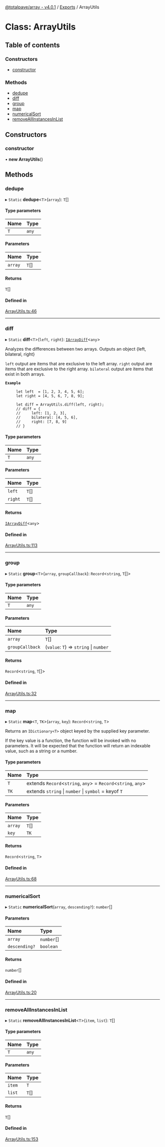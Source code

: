 [@totalpave/array - v4.0.1](../README.md) / [Exports](../modules.md) / ArrayUtils

# Class: ArrayUtils

## Table of contents

### Constructors

- [constructor](ArrayUtils.md#constructor)

### Methods

- [dedupe](ArrayUtils.md#dedupe)
- [diff](ArrayUtils.md#diff)
- [group](ArrayUtils.md#group)
- [map](ArrayUtils.md#map)
- [numericalSort](ArrayUtils.md#numericalsort)
- [removeAllInstancesInList](ArrayUtils.md#removeallinstancesinlist)

## Constructors

### constructor

• **new ArrayUtils**()

## Methods

### dedupe

▸ `Static` **dedupe**<`T`\>(`array`): `T`[]

#### Type parameters

| Name | Type |
| :------ | :------ |
| `T` | `any` |

#### Parameters

| Name | Type |
| :------ | :------ |
| `array` | `T`[] |

#### Returns

`T`[]

#### Defined in

[ArrayUtils.ts:46](https://github.com/totalpave/array/blob/9d9fac7/src/ArrayUtils.ts#L46)

___

### diff

▸ `Static` **diff**<`T`\>(`left`, `right`): [`IArrayDiff`](../interfaces/IArrayDiff.md)<`any`\>

Analyzes the differences between two arrays. Outputs an object {left, bilateral, right}

`left` output are items that are exclusive to the left array. 
`right` output are items that are exclusive to the right array.
`bilateral` output are items that exist in both arrays.

**`Example`**

```
     let left  = [1, 2, 3, 4, 5, 6];
     let right = [4, 5, 6, 7, 8, 9];

     let diff = ArrayUtils.diff(left, right);
     // diff = {
     //     left: [1, 2, 3],
     //     bilateral: [4, 5, 6],
     //     right: [7, 8, 9]
     // }
```

#### Type parameters

| Name | Type |
| :------ | :------ |
| `T` | `any` |

#### Parameters

| Name | Type |
| :------ | :------ |
| `left` | `T`[] |
| `right` | `T`[] |

#### Returns

[`IArrayDiff`](../interfaces/IArrayDiff.md)<`any`\>

#### Defined in

[ArrayUtils.ts:113](https://github.com/totalpave/array/blob/9d9fac7/src/ArrayUtils.ts#L113)

___

### group

▸ `Static` **group**<`T`\>(`array`, `groupCallback`): `Record`<`string`, `T`[]\>

#### Type parameters

| Name | Type |
| :------ | :------ |
| `T` | `any` |

#### Parameters

| Name | Type |
| :------ | :------ |
| `array` | `T`[] |
| `groupCallback` | (`value`: `T`) => `string` \| `number` |

#### Returns

`Record`<`string`, `T`[]\>

#### Defined in

[ArrayUtils.ts:32](https://github.com/totalpave/array/blob/9d9fac7/src/ArrayUtils.ts#L32)

___

### map

▸ `Static` **map**<`T`, `TK`\>(`array`, `key`): `Record`<`string`, `T`\>

Returns an `IDictionary<T>` object keyed by the supplied key parameter.

If the key value is a function, the function will be invoked with no parameters.
It will be expected that the function will return an indexable value, such as a
string or a number.

#### Type parameters

| Name | Type |
| :------ | :------ |
| `T` | extends `Record`<`string`, `any`\> = `Record`<`string`, `any`\> |
| `TK` | extends `string` \| `number` \| `symbol` = keyof `T` |

#### Parameters

| Name | Type |
| :------ | :------ |
| `array` | `T`[] |
| `key` | `TK` |

#### Returns

`Record`<`string`, `T`\>

#### Defined in

[ArrayUtils.ts:68](https://github.com/totalpave/array/blob/9d9fac7/src/ArrayUtils.ts#L68)

___

### numericalSort

▸ `Static` **numericalSort**(`array`, `descending?`): `number`[]

#### Parameters

| Name | Type |
| :------ | :------ |
| `array` | `number`[] |
| `descending?` | `boolean` |

#### Returns

`number`[]

#### Defined in

[ArrayUtils.ts:20](https://github.com/totalpave/array/blob/9d9fac7/src/ArrayUtils.ts#L20)

___

### removeAllInstancesInList

▸ `Static` **removeAllInstancesInList**<`T`\>(`item`, `list`): `T`[]

#### Type parameters

| Name | Type |
| :------ | :------ |
| `T` | `any` |

#### Parameters

| Name | Type |
| :------ | :------ |
| `item` | `T` |
| `list` | `T`[] |

#### Returns

`T`[]

#### Defined in

[ArrayUtils.ts:153](https://github.com/totalpave/array/blob/9d9fac7/src/ArrayUtils.ts#L153)
